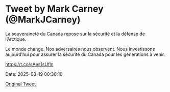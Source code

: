 # Tweet by Mark Carney (@MarkJCarney)

La souveraineté du Canada repose sur la sécurité et la défense de l’Arctique.

Le monde change. Nos adversaires nous observent. Nous investissons aujourd’hui pour assurer la sécurité du Canada pour les générations à venir.

https://t.co/sAes1sUfln

Date: 2025-03-19 00:30:16

[Original Tweet](https://x.com/MarkJCarney/status/1902155628967018841)
